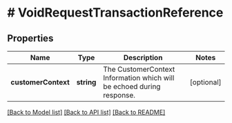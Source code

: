 # # VoidRequestTransactionReference

## Properties

Name | Type | Description | Notes
------------ | ------------- | ------------- | -------------
**customerContext** | **string** | The CustomerContext Information which will be echoed during response. | [optional]

[[Back to Model list]](../../README.md#models) [[Back to API list]](../../README.md#endpoints) [[Back to README]](../../README.md)
